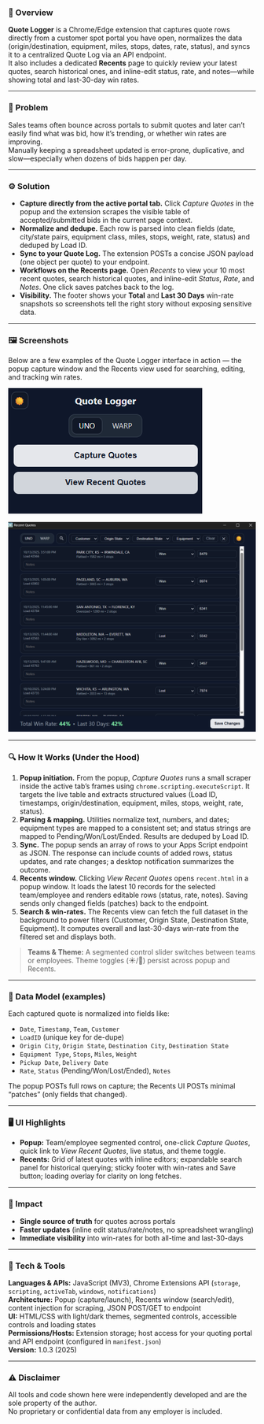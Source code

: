 ### 🚀 Overview

**Quote Logger** is a Chrome/Edge extension that captures quote rows directly from a customer spot portal you have open, normalizes the data (origin/destination, equipment, miles, stops, dates, rate, status), and syncs it to a centralized Quote Log via an API endpoint.  
It also includes a dedicated **Recents** page to quickly review your latest quotes, search historical ones, and inline-edit status, rate, and notes—while showing total and last-30-day win rates.

---

### 🧩 Problem

Sales teams often bounce across portals to submit quotes and later can’t easily find what was bid, how it’s trending, or whether win rates are improving.  
Manually keeping a spreadsheet updated is error-prone, duplicative, and slow—especially when dozens of bids happen per day.

---

### ⚙️ Solution

- **Capture directly from the active portal tab.** Click *Capture Quotes* in the popup and the extension scrapes the visible table of accepted/submitted bids in the current page context.  
- **Normalize and dedupe.** Each row is parsed into clean fields (date, city/state pairs, equipment class, miles, stops, weight, rate, status) and deduped by Load ID.  
- **Sync to your Quote Log.** The extension POSTs a concise JSON payload (one object per quote) to your endpoint.  
- **Workflows on the Recents page.** Open *Recents* to view your 10 most recent quotes, search historical quotes, and inline-edit *Status*, *Rate*, and *Notes*. One click saves patches back to the log.  
- **Visibility.** The footer shows your **Total** and **Last 30 Days** win-rate snapshots so screenshots tell the right story without exposing sensitive data.

---

### 🖼️ Screenshots

Below are a few examples of the Quote Logger interface in action — the popup capture window and the Recents view used for searching, editing, and tracking win rates.

![Popup](../../assets/quote-logger-popup-ui.png)

![Recents](../../assets/quote-logger-recents-ui.png)

---

### 🔍 How It Works (Under the Hood)

1. **Popup initiation.** From the popup, *Capture Quotes* runs a small scraper inside the active tab’s frames using `chrome.scripting.executeScript`. It targets the live table and extracts structured values (Load ID, timestamps, origin/destination, equipment, miles, stops, weight, rate, status).  
2. **Parsing & mapping.** Utilities normalize text, numbers, and dates; equipment types are mapped to a consistent set; and status strings are mapped to Pending/Won/Lost/Ended. Results are deduped by Load ID.  
3. **Sync.** The popup sends an array of rows to your Apps Script endpoint as JSON. The response can include counts of added rows, status updates, and rate changes; a desktop notification summarizes the outcome.  
4. **Recents window.** Clicking *View Recent Quotes* opens `recent.html` in a popup window. It loads the latest 10 records for the selected team/employee and renders editable rows (status, rate, notes). Saving sends only changed fields (patches) back to the endpoint.  
5. **Search & win-rates.** The Recents view can fetch the full dataset in the background to power filters (Customer, Origin State, Destination State, Equipment). It computes overall and last-30-days win-rate from the filtered set and displays both.  

> **Teams & Theme:** A segmented control slider switches between teams or employees. Theme toggles (☀️/🌙) persist across popup and Recents.

---

### 📄 Data Model (examples)

Each captured quote is normalized into fields like:

- `Date`, `Timestamp`, `Team`, `Customer`  
- `LoadID` (unique key for de-dupe)  
- `Origin City`, `Origin State`, `Destination City`, `Destination State`  
- `Equipment Type`, `Stops`, `Miles`, `Weight`  
- `Pickup Date`, `Delivery Date`  
- `Rate`, `Status` (Pending/Won/Lost/Ended), `Notes`

The popup POSTs full rows on capture; the Recents UI POSTs minimal “patches” (only fields that changed).

---

### 🖥️ UI Highlights

- **Popup:** Team/employee segmented control, one-click *Capture Quotes*, quick link to *View Recent Quotes*, live status, and theme toggle.  
- **Recents:** Grid of latest quotes with inline editors; expandable search panel for historical querying; sticky footer with win-rates and Save button; loading overlay for clarity on long fetches.

---

### 🧠 Impact

- **Single source of truth** for quotes across portals  
- **Faster updates** (inline edit status/rate/notes, no spreadsheet wrangling)  
- **Immediate visibility** into win-rates for both all-time and last-30-days  

---

### 🧰 Tech & Tools

**Languages & APIs:** JavaScript (MV3), Chrome Extensions API (`storage`, `scripting`, `activeTab`, `windows`, `notifications`)  
**Architecture:** Popup (capture/launch), Recents window (search/edit), content injection for scraping, JSON POST/GET to endpoint  
**UI:** HTML/CSS with light/dark themes, segmented controls, accessible controls and loading states  
**Permissions/Hosts:** Extension storage; host access for your quoting portal and API endpoint (configured in `manifest.json`)  
**Version:** 1.0.3 (2025)

---

### ⚠️ Disclaimer

All tools and code shown here were independently developed and are the sole property of the author.  
No proprietary or confidential data from any employer is included.
